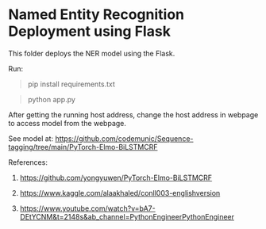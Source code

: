 # Named Entity Recognition Deployment using Flask

This folder deploys the NER model using the Flask.

Run:

> pip install requirements.txt

> python app.py

After getting the running host address, change the host address in webpage to access model from the webpage.

See model at: https://github.com/codemunic/Sequence-tagging/tree/main/PyTorch-Elmo-BiLSTMCRF


References: 
1. https://github.com/yongyuwen/PyTorch-Elmo-BiLSTMCRF

2. https://www.kaggle.com/alaakhaled/conll003-englishversion

3. https://www.youtube.com/watch?v=bA7-DEtYCNM&t=2148s&ab_channel=PythonEngineerPythonEngineer





